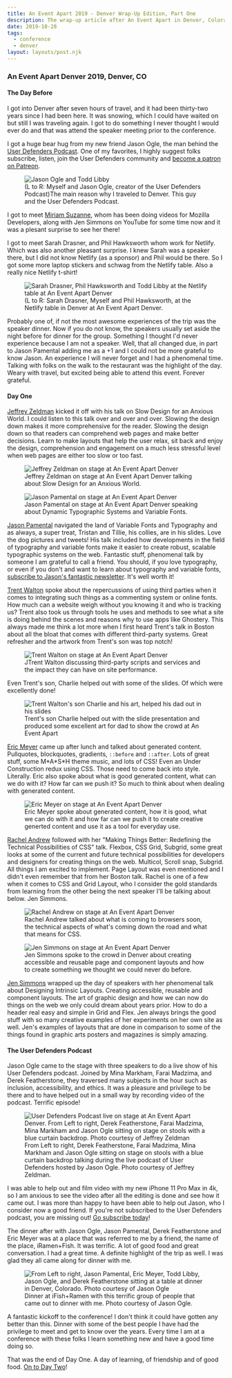 ```yaml
---
title: An Event Apart 2019 - Denver Wrap-Up Edition, Part One
description: The wrap-up article after An Event Apart in Denver, Colorado.
date: 2019-10-28
tags:
  - conference
  - denver
layout: layouts/post.njk
---
```


### An Event Apart Denver 2019, Denver, CO

#### The Day Before

I got into Denver after seven hours of travel, and it had been thirty-two years since I had been here. It was snowing, which I could have waited on but still I was traveling again. I got to do something I never thought I would ever do and that was attend the speaker meeting prior to the conference.

I got a huge bear hug from my new friend Jason Ogle, the man behind the <a href="https://userdefenders.com">User Defenders Podcast</a>. One of my favorites, I highly suggest folks subscribe, listen, join the User Defenders community and <a href="https://patreon.com/userdefenders">become a patron on Patreon</a>.

<div class="content__placeholder">
  <figure>
    <img class="content__image" src="/img/jasono-todd.jpg" alt="Jason Ogle and Todd Libby" />
    <figcaption>(L to R: Myself and Jason Ogle, creator of the User Defenders Podcast)The main reason why I traveled to Denver. This guy and the User Defenders Podcast.</figcaption>
  </figure>
</div>

I got to meet <a href="https://miriam.codes/">Miriam Suzanne</a>, whom has been doing videos for Mozilla Developers, along with Jen Simmons on YouTube for some time now and it was a plesant surprise to see her there!

I got to meet Sarah Drasner, and Phil Hawksworth whom work for Netlify. Which was also another pleasant surprise. I knew Sarah was a speaker there, but I did not know Netlify (as a sponsor) and Phil would be there. So I got some more laptop stickers and schwag from the Netlify table. Also a really nice Netlify t-shirt!

<div class="content__placeholder">
  <figure>
    <img class="content__image" src="/img/sd-ph-tl.jpg" alt="Sarah Drasner, Phil Hawksworth and Todd Libby at the Netlify table at An Event Apart Denver" />
    <figcaption>(L to R: Sarah Drasner, Myself and Phil Hawksworth, at the Netlify table in Denver at An Event Apart Denver.</figcaption>
  </figure>
</div>

Probably one of, if not the most awesome experiences of the trip was the speaker dinner. Now if you do not know, the speakers usually set aside the night before for dinner for the group. Something I thought I'd never experience because I am not a speaker. Well, that all changed due, in part to Jason Pamental adding me as a +1 and I could not be more grateful to know Jason. An experience I will never forget and I had a phenomenal time. Talking with folks on the walk to the restaurant was the highlight of the day. Weary with travel, but excited being able to attend this event. Forever grateful.

#### Day One

<a href="https://zeldman.com">Jeffrey Zeldman</a> kicked it off with his talk on Slow Design for an Anxious World. I could listen to this talk over and over and over. Slowing the design down makes it more comprehensive for the reader. Slowing the design down so that readers can comprehend web pages and make better decisions. Learn to make layouts that help the user relax, sit back and enjoy the design, comprehension and engagement on a much less stressful level when web pages are either too slow or too fast.

<div class="content__placeholder">
  <figure>
    <img class="content__image" src="/img/jz.jpg" alt="Jeffrey Zeldman on stage at An Event Apart Denver" />
    <figcaption>Jeffrey Zeldman on stage at An Event Apart Denver talking about Slow Design for an Anxious World.</figcaption>
  </figure>
</div>

<div class="content__placeholder">
  <figure>
    <img class="content__image" src="/img/jp.jpg" alt="Jason Pamental on stage at An Event Apart Denver" />
    <figcaption>Jason Pamental on stage at An Event Apart Denver speaking about Dynamic Typographic Systems and Variable Fonts.</figcaption>
  </figure>
</div>

<a href="https://rwt.io">Jason Pamental</a> navigated the land of Variable Fonts and Typography and as always, a super treat, Tristan and Tillie, his collies, are in his slides. Love the dog pictures and tweets! His talk included how developments in the field of typography and variable fonts make it easier to create robust, scalable typographic systems on the web. Fantastic stuff, phenomenal talk by someone I am grateful to call a friend. You should, if you love typography, or even if you don't and want to learn about typography and variable fonts, <a href="https://rwt.io/newsletter">subscribe to Jason's fantastic newsletter</a>. It's well worth it!

<a href="https://trentwalton.com/">Trent Walton</a> spoke about the repercussions of using third parties when it comes to integrating such things as a commenting system or online fonts. How much can a website weigh without you knowing it and who is tracking us? Trent also took us through tools he uses and methods to see what a site is doing behind the scenes and reasons why to use apps like Ghostery. This always made me think a lot more when I first heard Trent's talk in Boston about all the bloat that comes with different third-party systems. Great refresher and the artwork from Trent's son was top notch!

<div class="content__placeholder">
  <figure>
    <img class="content__image" src="/img/tw.jpg" alt="Trent Walton on stage at An Event Apart Denver" />
    <figcaption>JTrent Walton discussing third-party scripts and services and the impact they can have on site performance.</figcaption>
  </figure>
</div>

Even Trent's son, Charlie helped out with some of the slides. Of which were excellently done!

<div class="content__placeholder">
  <figure>
    <img class="content__image" src="/img/tw-art.jpg" alt="Trent Walton's son Charlie and his art, helped his dad out in his slides" />
    <figcaption>Trent's son Charlie helped out with the slide presentation and produced some excellent art for dad to show the crowd at An Event Apart</figcaption>
  </figure>
</div>

<a href="https://meyerweb.com/">Eric Meyer</a> came up after lunch and talked about generated content. Pullquotes, blockquotes, gradients, `::before` and `::after`. Lots of great stuff, some M&midast;A&midast;S&midast;H theme music, and lots of CSS! Even an Under Construction redux using CSS. Those need to come back into style. Literally. Eric also spoke about what is good generated content, what can we do with it? How far can we push it? So much to think about when dealing with generated content.

<div class="content__placeholder">
  <figure>
    <img class="content__image" src="/img/em.jpg" alt="Eric Meyer on stage at An Event Apart Denver" />
    <figcaption>Eric Meyer spoke about generated content, how it is good, what we can do with it and how far can we push it to create creative generted content and use it as a tool for everyday use.</figcaption>
  </figure>
</div>

<a href="https://rachelandrew.co.uk/">Rachel Andrew</a> followed with her "Making Things Better: Redefining the Technical Possibilities of CSS" talk. Flexbox, CSS Grid, Subgrid, some great looks at some of the current and future technical possibilities for developers and designers for creating things on the web. Multicol, Scroll snap, Subgrid. All things I am excited to implement. Page Layout was even mentioned and I didn't even remember that from her Boston talk. Rachel is one of a few when it comes to CSS and Grid Layout, who I consider the gold standards from learning from the other being the next speaker I'll be talking about below. Jen Simmons.

<div class="content__placeholder">
  <figure>
    <img class="content__image" src="/img/ra.jpg" alt="Rachel Andrew on stage at An Event Apart Denver" />
    <figcaption>Rachel Andrew talked about what is coming to browsers soon, the technical aspects of what's coming down the road and what that means for CSS.</figcaption>
  </figure>
</div>

<div class="content__placeholder">
  <figure>
    <img class="content__image" src="/img/js.jpg" alt="Jen Simmons on stage at An Event Apart Denver" />
    <figcaption>Jen Simmons spoke to the crowd in Denver about creating accessible and reusable page and component layouts and how to create something we thought we could never do before.</figcaption>
  </figure>
</div>

<a href="https://jensimmons.com/">Jen Simmons</a> wrapped up the day of speakers with her phenomenal talk about Designing Intrinsic Layouts. Creating accessible, reusable and component layouts. The art of graphic design and how we can now do things on the web we only could dream about years prior. How to do a header real easy and simple in Grid and Flex. Jen always brings the good stuff with so many creative examples of her experiments on her own site as well. Jen's examples of layouts that are done in comparison to some of the things found in graphic arts posters and magazines is simply amazing.

#### The User Defenders Podcast

Jason Ogle came to the stage with three speakers to do a live show of his User Defenders podcast. Joined by Mina Markham, Farai Madzima, and Derek Featherstone, they traversed many subjects in the hour such as inclusion, accessibility, and ethics. It was a pleasure and privilege to be there and to have helped out in a small way by recording video of the podcast. Terrific episode!

<div class="content__placeholder">
  <figure>
    <img class="content__image" src="/img/udp.png" alt="User Defenders Podcast live on stage at An Event Apart Denver. From Left to right, Derek Featherstone, Farai Madzima, Mina Markham and Jason Ogle sitting on stage on stools with a blue curtain backdrop. Photo courtesy of Jeffrey Zeldman" />
    <figcaption>From Left to right, Derek Featherstone, Farai Madzima, Mina Markham and Jason Ogle sitting on stage on stools with a blue curtain backdrop talking during the live podcast of User Defenders hosted by Jason Ogle. Photo courtesy of Jeffrey Zeldman.</figcaption>
  </figure>
</div>

I was able to help out and film video with my new iPhone 11 Pro Max in 4k, so I am anxious to see the video after all the editing is done and see how it came out. I was more than happy to have been able to help out Jason, who I consider now a good friend. If you're not subscribed to the User Defenders podcast, you are missing out! <a href="https://userdefenders.com/subscribe/">Go subscribe today</a>!

The dinner after with Jason Ogle, Jason Pamental, Derek Featherstone and Eric Meyer was at a place that was referred to me by a friend, the name of the place, iRamen+Fish. It was terrific. A lot of good food and great conversation. I had a great time. A definite highlight of the trip as well. I was glad they all came along for dinner with me.

<div class="content__placeholder">
  <figure>
    <img class="content__image" src="/img/dinner.jpg" alt="From Left to right, Jason Pamental, Eric Meyer, Todd Libby, Jason Ogle, and Derek Featherstone sitting at a table at dinner in Denver, Colorado. Photo courtesy of Jason Ogle" />
    <figcaption>Dinner at iFish+Ramen with this terrific group of people that came out to dinner with me. Photo courtesy of Jason Ogle.</figcaption>
  </figure>
</div>

A fantastic kickoff to the conference! I don't think it could have gotten any better than this. Dinner with some of the best people I have had the privilege to meet and get to know over the years. Every time I am at a conference with these folks I learn something new and have a good time doing so.

That was the end of Day One. A day of learning, of friendship and of good food. <a href="/posts/an-event-apart-denver-2019-part-two/">On to Day Two</a>!
